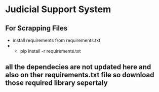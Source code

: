 # Judicial Support System

## For Scrapping Files

- install requirements from requirements.txt
- - pip install -r requirements.txt

## all the dependecies are not updated here and also on ther requirements.txt file so download those required library sepertaly
